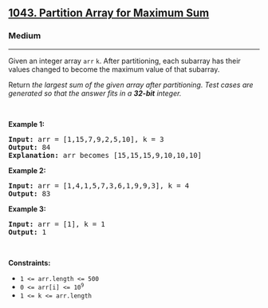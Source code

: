 <h2><a href="https://leetcode.com/problems/partition-array-for-maximum-sum/">1043. Partition Array for Maximum Sum</a></h2><h3>Medium</h3><hr><div><p><font papago-translate="cached" papago-id="15">Given an integer array </font><code>arr</code> <code>k</code><font papago-translate="cached" papago-id="17">. After partitioning, each subarray has their values changed to become the maximum value of that subarray.</font></p>

<p papago-id="18" papago-translate="cached">Return <em papago-id="18-1">the largest sum of the given array after partitioning. Test cases are generated so that the answer fits in a <strong papago-id="18-1-1">32-bit</strong> integer.</em></p>

<p>&nbsp;</p>
<p><strong papago-id="19" papago-translate="translated">Example 1:</strong></p>

<pre papago-id="20" papago-translate="cached"><strong papago-id="20-0">Input:</strong> arr = [1,15,7,9,2,5,10], k = 3
<strong papago-id="20-2">Output:</strong> 84
<strong papago-id="20-4">Explanation:</strong> arr becomes [15,15,15,9,10,10,10]
</pre>

<p><strong papago-id="21" papago-translate="translated">Example 2:</strong></p>

<pre papago-id="22" papago-translate="cached"><strong papago-id="22-0">Input:</strong> arr = [1,4,1,5,7,3,6,1,9,9,3], k = 4
<strong papago-id="22-2">Output:</strong> 83
</pre>

<p><strong papago-id="23" papago-translate="translated">Example 3:</strong></p>

<pre papago-id="24" papago-translate="cached"><strong papago-id="24-0">Input:</strong> arr = [1], k = 1
<strong papago-id="24-2">Output:</strong> 1
</pre>

<p>&nbsp;</p>
<p><strong papago-id="0" papago-translate="translated">Constraints:</strong></p>

<ul>
	<li><code>1 &lt;= arr.length &lt;= 500</code></li>
	<li><code>0 &lt;= arr[i] &lt;= 10<sup>9</sup></code></li>
	<li><code>1 &lt;= k &lt;= arr.length</code></li>
</ul>
</div>